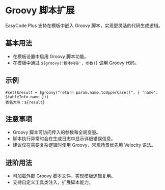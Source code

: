 # Groovy 脚本扩展

EasyCode Plus 支持在模板中嵌入 Groovy 脚本，实现更灵活的代码生成逻辑。

## 基本用法

- 在模板设置中启用 Groovy 脚本功能。
- 在模板中通过 `${groovy('脚本内容', 参数)}` 调用 Groovy 代码。

## 示例

```velocity
#set($result = $groovy("return param.name.toUpperCase()", { 'name': $tableInfo.name }))
表名大写：${result}
```

## 注意事项

- Groovy 脚本可访问传入的参数和全局变量。
- 脚本执行异常时会在生成日志中显示详细错误信息。
- 建议仅在需要复杂逻辑时使用 Groovy，常规场景优先用 Velocity 语法。

## 进阶用法

- 可加载外部 Groovy 脚本文件，实现模板逻辑复用。
- 支持自定义工具类注入，扩展脚本能力。 